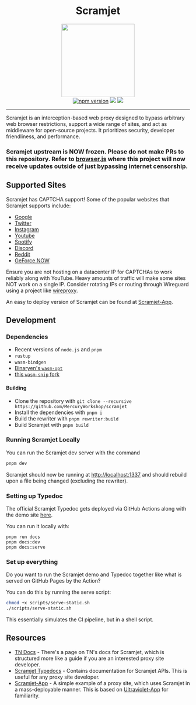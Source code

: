 <h1 align="center">Scramjet</h1>
<div align="center">
  <img src="assets/scramjet.png" height="200" />
</div>

<div align="center">
  <a href="https://www.npmjs.com/package/@mercuryworkshop/scramjet"><img src="https://img.shields.io/npm/v/@mercuryworkshop/scramjet.svg?maxAge=3600" alt="npm version" /></a>
  <img src="https://img.shields.io/github/issues/MercuryWorkshop/scramjet?style=flat&color=orange" />
  <img src="https://img.shields.io/github/stars/MercuryWorkshop/scramjet?style=flat&color=orange" />
</div>

---

Scramjet is an interception-based web proxy designed to bypass arbitrary web browser restrictions, support a wide range of sites, and act as middleware for open-source projects. It prioritizes security, developer friendliness, and performance.

### Scramjet upstream is NOW frozen. Please do not make PRs to this repository. Refer to <a href="https://github.com/HeyPuter/browser.js">browser.js</a> where this project will now receive updates outside of just bypassing internet censorship.

## Supported Sites

Scramjet has CAPTCHA support! Some of the popular websites that Scramjet supports include:

- [Google](https://google.com)
- [Twitter](https://twitter.com)
- [Instagram](https://instagram.com)
- [Youtube](https://youtube.com)
- [Spotify](https://spotify.com)
- [Discord](https://discord.com)
- [Reddit](https://reddit.com)
- [GeForce NOW](https://play.geforcenow.com/)

Ensure you are not hosting on a datacenter IP for CAPTCHAs to work reliably along with YouTube. Heavy amounts of traffic will make some sites NOT work on a single IP. Consider rotating IPs or routing through Wireguard using a project like <a href="https://github.com/whyvl/wireproxy">wireproxy</a>.

An easy to deploy version of Scramjet can be found at [Scramjet-App](https://github.com/MercuryWorkshop/scramjet-app).

## Development

### Dependencies

- Recent versions of `node.js` and `pnpm`
- `rustup`
- `wasm-bindgen`
- [Binaryen's `wasm-opt`](https://github.com/WebAssembly/binaryen)
- [this `wasm-snip` fork](https://github.com/r58Playz/wasm-snip)

#### Building

- Clone the repository with `git clone --recursive https://github.com/MercuryWorkshop/scramjet`
- Install the dependencies with `pnpm i`
- Build the rewriter with `pnpm rewriter:build`
- Build Scramjet with `pnpm build`

### Running Scramjet Locally

You can run the Scramjet dev server with the command

```sh
pnpm dev
```

Scramjet should now be running at <http://localhost:1337> and should rebuild upon a file being changed (excluding the rewriter).

### Setting up Typedoc

The official Scramjet Typedoc gets deployed via GitHub Actions along with the demo site [here](https://scramjet.mercurywork.shop/typedoc).

You can run it locally with:

```
pnpm run docs
pnpm docs:dev
pnpm docs:serve
```

### Set up everything

Do you want to run the Scramjet demo and Typedoc together like what is served on GitHub Pages by the Action?

You can do this by running the serve script:

```sh
chmod +x scripts/serve-static.sh
./scripts/serve-static.sh
```

This essentially simulates the CI pipeline, but in a shell script.

## Resources

- [TN Docs](https://docs.titaniumnetwork.org/proxies/scramjet) - There's a page on TN's docs for Scramjet, which is structured more like a guide if you are an interested proxy site developer.
- [Scramjet Typedocs](https://scramjet.mercurywork.shop/typedoc) - Contains documentation for Scramjet APIs. This is useful for any proxy site developer.
- [Scramjet-App](https://github.com/MercuryWorkshop/scramjet-app) - A simple example of a proxy site, which uses Scramjet in a mass-deployable manner. This is based on [Ultraviolet-App](https://github.com/titaniumnetwork-dev/ultraviolet-app) for familiarity.

